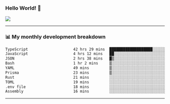 ### Hello World! 👋

<a>
  <img align="center" src="https://github-readme-stats.vercel.app/api?username=megatunger&count_private=true&include_all_commits=true&bg_color=30,56CCF2,2F80ED&title_color=fff&text_color=fff" />
</a>

------
### 📊 My monthly development breakdown

<!--START_SECTION:waka-->

```txt
TypeScript                    42 hrs 29 mins  ███████████████████░░░░░░   75.99 %
JavaScript                    4 hrs 12 mins   ██░░░░░░░░░░░░░░░░░░░░░░░   07.52 %
JSON                          2 hrs 38 mins   █▒░░░░░░░░░░░░░░░░░░░░░░░   04.72 %
Bash                          1 hr 2 mins     ▒░░░░░░░░░░░░░░░░░░░░░░░░   01.88 %
YAML                          49 mins         ▒░░░░░░░░░░░░░░░░░░░░░░░░   01.47 %
Prisma                        23 mins         ▒░░░░░░░░░░░░░░░░░░░░░░░░   00.70 %
Rust                          21 mins         ░░░░░░░░░░░░░░░░░░░░░░░░░   00.64 %
TOML                          19 mins         ░░░░░░░░░░░░░░░░░░░░░░░░░   00.58 %
.env file                     18 mins         ░░░░░░░░░░░░░░░░░░░░░░░░░   00.55 %
Assembly                      16 mins         ░░░░░░░░░░░░░░░░░░░░░░░░░   00.48 %
```

<!--END_SECTION:waka-->

------
